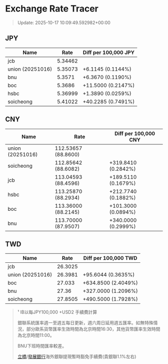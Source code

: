 # Exchange Rate Tracer

> Update: 2025-10-17 10:09:49.592982+00:00

## JPY

| Name             |    Rate | Diff per 100,000 JPY   |
|------------------|---------|------------------------|
| jcb              | 5.34462 |                        |
| union (20251016) | 5.35073 | +6.1145 (0.1144%)      |
| bnu              | 5.3571  | +6.3670 (0.1190%)      |
| boc              | 5.3686  | +11.5000 (0.2147%)     |
| hsbc             | 5.36999 | +1.3890 (0.0259%)      |
| soicheong        | 5.41022 | +40.2285 (0.7491%)     |

## CNY

| Name             | Rate                | Diff per 100,000 CNY   |
|------------------|---------------------|------------------------|
| union (20251016) | 112.53657	(88.8600) |                        |
| soicheong        | 112.85642	(88.6082) | +319.8410 (0.2842%)    |
| jcb              | 113.04593	(88.4596) | +189.5110 (0.1679%)    |
| hsbc             | 113.25870	(88.2934) | +212.7740 (0.1882%)    |
| boc              | 113.36000	(88.2145) | +101.3000 (0.0894%)    |
| bnu              | 113.70000	(87.9507) | +340.0000 (0.2999%)    |

## TWD

| Name             |    Rate | Diff per 100,000 TWD   |
|------------------|---------|------------------------|
| jcb              | 26.3025 |                        |
| union (20251016) | 26.3981 | +95.6044 (0.3635%)     |
| boc              | 27.033  | +634.8500 (2.4049%)    |
| bnu              | 27.36   | +327.0000 (1.2096%)    |
| soicheong        | 27.8505 | +490.5000 (1.7928%)    |


> ¹ IB以每JPY100,000 +USD2 手續費計算
>
> 銀聯系統匯率週一至週五每日更新，週六周日延用週五匯率。如無特殊情況，部分歐系貨幣匯率生效時間為北京時間16:30，其他貨幣匯率生效時間為北京時間11:00。
>
> BNU下班時間匯率較差。
>
> [立橋](https://www.wlbank.com.mo/uploads/ueditor/file/20181211/1544536513900230.pdf)/[發展銀行](https://www.mdb.com.mo/Service_Charges_20230728.pdf)海外銀聯提現暫時豁免手續費(貴銀聯1.1%左右)

